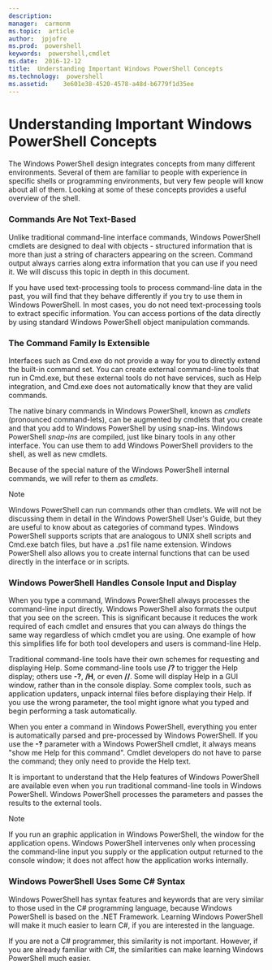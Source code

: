 ```yaml
---
description:  
manager:  carmonm
ms.topic:  article
author:  jpjofre
ms.prod:  powershell
keywords:  powershell,cmdlet
ms.date:  2016-12-12
title:  Understanding Important Windows PowerShell Concepts
ms.technology:  powershell
ms.assetid:    3e601e38-4520-4578-a48d-b6779f1d35ee
---
```



# Understanding Important Windows PowerShell Concepts
The Windows PowerShell design integrates concepts from many different environments. Several of them are familiar to people with experience in specific shells or programming environments, but very few people will know about all of them. Looking at some of these concepts provides a useful overview of the shell.

### Commands Are Not Text-Based
Unlike traditional command-line interface commands, Windows PowerShell cmdlets are designed to deal with objects - structured information that is more than just a string of characters appearing on the screen. Command output always carries along extra information that you can use if you need it. We will discuss this topic in depth in this document.

If you have used text-processing tools to process command-line data in the past, you will find that they behave differently if you try to use them in Windows PowerShell. In most cases, you do not need text-processing tools to extract specific information. You can access portions of the data directly by using standard Windows PowerShell object manipulation commands.

### The Command Family Is Extensible
Interfaces such as Cmd.exe do not provide a way for you to directly extend the built-in command set. You can create external command-line tools that run in Cmd.exe, but these external tools do not have services, such as Help integration, and Cmd.exe does not automatically know that they are valid commands.

The native binary commands in Windows PowerShell, known as *cmdlets* (pronounced command-lets), can be augmented by cmdlets that you create and that you add to Windows PowerShell by using snap-ins. Windows PowerShell *snap-ins* are compiled, just like binary tools in any other interface. You can use them to add Windows PowerShell providers to the shell, as well as new cmdlets.

Because of the special nature of the Windows PowerShell internal commands, we will refer to them as *cmdlets*.

> [!NOTE]
> Windows PowerShell can run commands other than cmdlets. We will not be discussing them in detail in the Windows PowerShell User's Guide, but they are useful to know about as categories of command types. Windows PowerShell supports scripts that are analogous to UNIX shell scripts and Cmd.exe batch files, but have a .ps1 file name extension. Windows PowerShell also allows you to create internal functions that can be used directly in the interface or in scripts.

### Windows PowerShell Handles Console Input and Display
When you type a command, Windows PowerShell always processes the command-line input directly. Windows PowerShell also formats the output that you see on the screen. This is significant because it reduces the work required of each cmdlet and ensures that you can always do things the same way regardless of which cmdlet you are using. One example of how this simplifies life for both tool developers and users is command-line Help.

Traditional command-line tools have their own schemes for requesting and displaying Help. Some command-line tools use **/?** to trigger the Help display; others use **-?**, **/H**, or even **//**. Some will display Help in a GUI window, rather than in the console display. Some complex tools, such as application updaters, unpack internal files before displaying their Help. If you use the wrong parameter, the tool might ignore what you typed and begin performing a task automatically.

When you enter a command in Windows PowerShell, everything you enter is automatically parsed and pre-processed by Windows PowerShell. If you use the **-?** parameter with a Windows PowerShell cmdlet, it always means "show me Help for this command". Cmdlet developers do not have to parse the command; they only need to provide the Help text.

It is important to understand that the Help features of Windows PowerShell are available even when you run traditional command-line tools in Windows PowerShell. Windows PowerShell processes the parameters and passes the results to the external tools.

> [!NOTE]
> If you run an graphic application in Windows PowerShell, the window for the application opens. Windows PowerShell intervenes only when processing the command-line input you supply or the application output returned to the console window; it does not affect how the application works internally.

### Windows PowerShell Uses Some C# Syntax
Windows PowerShell has syntax features and keywords that are very similar to those used in the C# programming language, because Windows PowerShell is based on the .NET Framework. Learning Windows PowerShell will make it much easier to learn C#, if you are interested in the language.

If you are not a C# programmer, this similarity is not important. However, if you are already familiar with C#, the similarities can make learning Windows PowerShell much easier.


